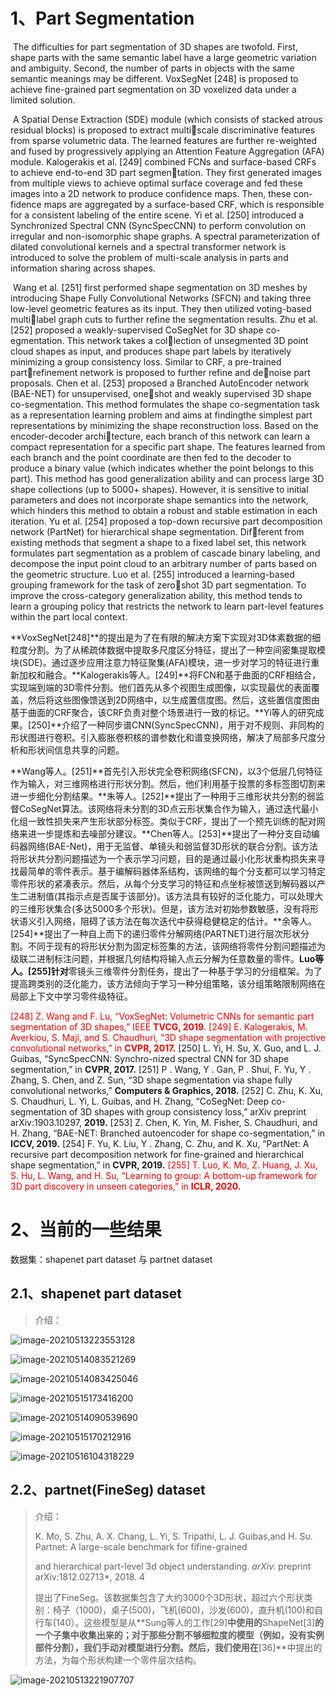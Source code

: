 # 1、Part Segmentation

​		The difficulties for part segmentation of 3D shapes are twofold. First, shape parts with the same semantic label have a large geometric variation and ambiguity. Second, the number of parts in objects with the same semantic meanings may be different. VoxSegNet [248] is proposed to achieve fine-grained part segmentation on 3D voxelized data under a limited solution. 

​		A Spatial Dense Extraction (SDE) module (which consists of stacked atrous residual blocks) is proposed to extract multiscale discriminative features from sparse volumetric data. The learned features are further re-weighted and fused by progressively applying an Attention Feature Aggregation (AFA) module. Kalogerakis et al. [249] combined FCNs and surface-based CRFs to achieve end-to-end 3D part segmentation. They first generated images from multiple views to achieve optimal surface coverage and fed these images into a 2D network to produce confidence maps. Then, these con- fidence maps are aggregated by a surface-based CRF, which is responsible for a consistent labeling of the entire scene. Yi et al. [250] introduced a Synchronized Spectral CNN (SyncSpecCNN) to perform convolution on irregular and non-isomorphic shape graphs. A spectral parameterization of dilated convolutional kernels and a spectral transformer network is introduced to solve the problem of multi-scale analysis in parts and information sharing across shapes. 

​		Wang et al. [251] first performed shape segmentation on 3D meshes by introducing Shape Fully Convolutional Networks (SFCN) and taking three low-level geometric features as its input. They then utilized voting-based multilabel graph cuts to further refine the segmentation results. Zhu et al. [252] proposed a weakly-supervised CoSegNet for 3D shape co-egmentation. This network takes a collection of unsegmented 3D point cloud shapes as input, and produces shape part labels by iteratively minimizing a group consistency loss. Similar to CRF, a pre-trained partrefinement network is proposed to further refine and denoise part proposals. Chen et al. [253] proposed a Branched AutoEncoder network (BAE-NET) for unsupervised, oneshot and weakly supervised 3D shape co-segmentation. This method formulates the shape co-segmentation task as a representation learning problem and aims at findingthe simplest part representations by minimizing the shape reconstruction loss. Based on the encoder-decoder architecture, each branch of this network can learn a compact representation for a specific part shape. The features learned from each branch and the point coordinate are then fed to the decoder to produce a binary value (which indicates whether the point belongs to this part). This method has good generalization ability and can process large 3D shape collections (up to 5000+ shapes). However, it is sensitive to initial parameters and does not incorporate shape semantics into the network, which hinders this method to obtain a robust and stable estimation in each iteration. Yu et al. [254] proposed a top-down recursive part decomposition network (PartNet) for hierarchical shape segmentation. Different from existing methods that segment a shape to a fixed label set, this network formulates part segmentation as a problem of cascade binary labeling, and decompose the input point cloud to an arbitrary number of parts based on the geometric structure. Luo et al. [255] introduced a learning-based grouping framework for the task of zeroshot 3D part segmentation. To improve the cross-category generalization ability, this method tends to learn a grouping policy that restricts the network to learn part-level features within the part local context.



​		**VoxSegNet[248]**的提出是为了在有限的解决方案下实现对3D体素数据的细粒度分割。为了从稀疏体数据中提取多尺度区分特征，提出了一种空间密集提取模块(SDE)。通过逐步应用注意力特征聚集(AFA)模块，进一步对学习的特征进行重新加权和融合。**Kalogerakis等人。[249]**将FCN和基于曲面的CRF相结合，实现端到端的3D零件分割。他们首先从多个视图生成图像，以实现最优的表面覆盖，然后将这些图像馈送到2D网络中，以生成置信度图。然后，这些置信度图由基于曲面的CRF聚合，该CRF负责对整个场景进行一致的标记。**Yi等人的研究成果。[250]**介绍了一种同步谱CNN(SyncSpecCNN)，用于对不规则、非同构的形状图进行卷积。引入膨胀卷积核的谱参数化和谱变换网络，解决了局部多尺度分析和形状间信息共享的问题。

​		**Wang等人。[251]**首先引入形状完全卷积网络(SFCN)，以3个低层几何特征作为输入，对三维网格进行形状分割。然后，他们利用基于投票的多标签图切割来进一步细化分割结果。**朱等人。[252]**提出了一种用于三维形状共分割的弱监督CoSegNet算法。该网络将未分割的3D点云形状集合作为输入，通过迭代最小化组一致性损失来产生形状部分标签。类似于CRF，提出了一个预先训练的配对网络来进一步提炼和去噪部分建议。**Chen等人。[253]**提出了一种分支自动编码器网络(BAE-Net)，用于无监督、单镜头和弱监督3D形状的联合分割。该方法将形状共分割问题描述为一个表示学习问题，目的是通过最小化形状重构损失来寻找最简单的零件表示。基于编解码器体系结构，该网络的每个分支都可以学习特定零件形状的紧凑表示。然后，从每个分支学习的特征和点坐标被馈送到解码器以产生二进制值(其指示点是否属于该部分)。该方法具有较好的泛化能力，可以处理大的三维形状集合(多达5000多个形状)。但是，该方法对初始参数敏感，没有将形状语义引入网络，阻碍了该方法在每次迭代中获得稳健稳定的估计。**余等人。[254]**提出了一种自上而下的递归零件分解网络(PARTNET)进行层次形状分割。不同于现有的将形状分割为固定标签集的方法，该网络将零件分割问题描述为级联二进制标注问题，并根据几何结构将输入点云分解为任意数量的零件。**Luo等人。[255]针对**零镜头三维零件分割任务，提出了一种基于学习的分组框架。为了提高跨类别的泛化能力，该方法倾向于学习一种分组策略，该分组策略限制网络在局部上下文中学习零件级特征。



<font color='red'>[248] Z. Wang and F. Lu, “VoxSegNet: Volumetric CNNs for semantic part segmentation of 3D shapes,” IEEE **TVCG, 2019**.</font>
<font color='red'>[249] E. Kalogerakis, M. Averkiou, S. Maji, and S. Chaudhuri, “3D shape segmentation with projective convolutional networks,” in **CVPR, 2017.**</font>
[250] L. Yi, H. Su, X. Guo, and L. J. Guibas, “SyncSpecCNN: Synchro-nized spectral CNN for 3D shape segmentation,” in **CVPR, 2017.**
[251] P . Wang, Y . Gan, P . Shui, F. Yu, Y . Zhang, S. Chen, and Z. Sun, “3D shape segmentation via shape fully convolutional networks,” **Computers & Graphics, 2018.**
[252] C. Zhu, K. Xu, S. Chaudhuri, L. Yi, L. Guibas, and H. Zhang, “CoSegNet: Deep co-segmentation of 3D shapes with group consistency loss,” arXiv preprint arXiv:1903.10297, **2019.**
[253] Z. Chen, K. Yin, M. Fisher, S. Chaudhuri, and H. Zhang, “BAE-NET: Branched autoencoder for shape co-segmentation,” in **ICCV, 2019.**
[254] F. Yu, K. Liu, Y . Zhang, C. Zhu, and K. Xu, “PartNet: A recursive part decomposition network for fine-grained and hierarchical shape segmentation,” in **CVPR, 2019.**
<font color='red'>[255] T. Luo, K. Mo, Z. Huang, J. Xu, S. Hu, L. Wang, and H. Su, “Learning to group: A bottom-up framework for 3D part discovery in unseen categories,” in **ICLR, 2020.**</font>



# 2、当前的一些结果

数据集：shapenet part dataset 与 partnet dataset

## 2.1、shapenet part dataset

> 介绍：
>
> 

![image-20210513223553128](img/image-20210513223553128.png)

![image-20210514083521269](img/image-20210514083521269.png)

![image-20210514083425046](img/image-20210514083425046.png)

![image-20210515173416200](img/image-20210515173416200.png)

![image-20210514090539690](img/image-20210514090539690.png)

![image-20210515170212916](img/image-20210515170212916.png)



![image-20210516104318229](img/image-20210516104318229.png)











## 2.2、partnet(FineSeg) dataset

> 介绍：
>
>  K. Mo, S. Zhu, A. X. Chang, L. Yi, S. Tripathi, L. J. Guibas,and H. Su. Partnet: A large-scale benchmark for fifine-grained
>
> and hierarchical part-level 3d object understanding. *arXiv.* preprint arXiv:1812.02713*, 2018. 4
>
> 提出了FineSeg。该数据集包含了大约3000个3D形状，超过六个形状类别：椅子（1000)，桌子(500)，飞机(600)，沙发(600)，直升机(100)和自行车(140）。这些模型是从**Sung等人的工作[29]**中使用的**ShapeNet[3]**的一个子集中收集出来的；对于那些分割不够细粒度的模型（例如，没有实例部件分割），我们手动对模型进行分割。然后，我们使用在**[36]**中提出的方法，为每个形状构建一个零件层次结构。



![image-20210513221907707](img/image-20210513221907707.png)



















